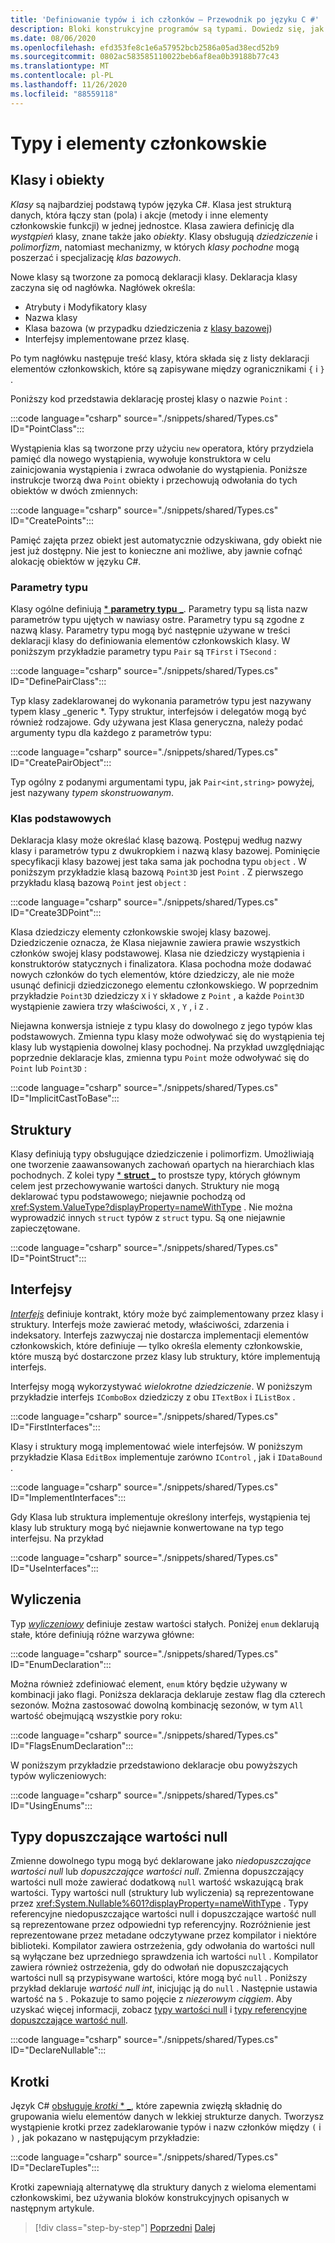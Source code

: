 ```yaml
---
title: 'Definiowanie typów i ich członków — Przewodnik po języku C #'
description: Bloki konstrukcyjne programów są typami. Dowiedz się, jak tworzyć klasy, struktury, interfejsy i inne w języku C#.
ms.date: 08/06/2020
ms.openlocfilehash: efd353fe8c1e6a57952bcb2586a05ad38ecd52b9
ms.sourcegitcommit: 0802ac583585110022beb6af8ea0b39188b77c43
ms.translationtype: MT
ms.contentlocale: pl-PL
ms.lasthandoff: 11/26/2020
ms.locfileid: "88559118"
---
```

# <a name="types-and-members"></a>Typy i elementy członkowskie

## <a name="classes-and-objects"></a>Klasy i obiekty

*Klasy* są najbardziej podstawą typów języka C#. Klasa jest strukturą danych, która łączy stan (pola) i akcje (metody i inne elementy członkowskie funkcji) w jednej jednostce. Klasa zawiera definicję dla *wystąpień* klasy, znane także jako *obiekty*. Klasy obsługują *dziedziczenie* i *polimorfizm*, natomiast mechanizmy, w których *klasy pochodne* mogą poszerzać i specjalizację *klas bazowych*.

Nowe klasy są tworzone za pomocą deklaracji klasy. Deklaracja klasy zaczyna się od nagłówka. Nagłówek określa:

- Atrybuty i Modyfikatory klasy
- Nazwa klasy
- Klasa bazowa (w przypadku dziedziczenia z [klasy bazowej](#base-classes))
- Interfejsy implementowane przez klasę.

Po tym nagłówku następuje treść klasy, która składa się z listy deklaracji elementów członkowskich, które są zapisywane między ogranicznikami `{` i `}` .

Poniższy kod przedstawia deklarację prostej klasy o nazwie `Point` :

:::code language="csharp" source="./snippets/shared/Types.cs" ID="PointClass":::

Wystąpienia klas są tworzone przy użyciu `new` operatora, który przydziela pamięć dla nowego wystąpienia, wywołuje konstruktora w celu zainicjowania wystąpienia i zwraca odwołanie do wystąpienia. Poniższe instrukcje tworzą dwa `Point` obiekty i przechowują odwołania do tych obiektów w dwóch zmiennych:

:::code language="csharp" source="./snippets/shared/Types.cs" ID="CreatePoints":::

Pamięć zajęta przez obiekt jest automatycznie odzyskiwana, gdy obiekt nie jest już dostępny. Nie jest to konieczne ani możliwe, aby jawnie cofnąć alokację obiektów w języku C#.

### <a name="type-parameters"></a>Parametry typu

Klasy ogólne definiują [ * **parametry typu** _](../programming-guide/generics/index.md). Parametry typu są lista nazw parametrów typu ujętych w nawiasy ostre. Parametry typu są zgodne z nazwą klasy. Parametry typu mogą być następnie używane w treści deklaracji klasy do definiowania elementów członkowskich klasy. W poniższym przykładzie parametry typu `Pair` są `TFirst` i `TSecond` :

:::code language="csharp" source="./snippets/shared/Types.cs" ID="DefinePairClass":::

Typ klasy zadeklarowanej do wykonania parametrów typu jest nazywany typem klasy _generic *. Typy struktur, interfejsów i delegatów mogą być również rodzajowe.
Gdy używana jest Klasa generyczna, należy podać argumenty typu dla każdego z parametrów typu:

:::code language="csharp" source="./snippets/shared/Types.cs" ID="CreatePairObject":::

Typ ogólny z podanymi argumentami typu, jak `Pair<int,string>` powyżej, jest nazywany *typem skonstruowanym*.

### <a name="base-classes"></a>Klas podstawowych

Deklaracja klasy może określać klasę bazową. Postępuj według nazwy klasy i parametrów typu z dwukropkiem i nazwą klasy bazowej. Pominięcie specyfikacji klasy bazowej jest taka sama jak pochodna typu `object` . W poniższym przykładzie klasą bazową `Point3D` jest `Point` . Z pierwszego przykładu klasą bazową `Point` jest `object` :

:::code language="csharp" source="./snippets/shared/Types.cs" ID="Create3DPoint":::

Klasa dziedziczy elementy członkowskie swojej klasy bazowej. Dziedziczenie oznacza, że Klasa niejawnie zawiera prawie wszystkich członków swojej klasy podstawowej. Klasa nie dziedziczy wystąpienia i konstruktorów statycznych i finalizatora. Klasa pochodna może dodawać nowych członków do tych elementów, które dziedziczy, ale nie może usunąć definicji dziedziczonego elementu członkowskiego. W poprzednim przykładzie `Point3D` dziedziczy `X` i `Y` składowe z `Point` , a każde `Point3D` wystąpienie zawiera trzy właściwości, `X` , `Y` , i `Z` .

Niejawna konwersja istnieje z typu klasy do dowolnego z jego typów klas podstawowych. Zmienna typu klasy może odwoływać się do wystąpienia tej klasy lub wystąpienia dowolnej klasy pochodnej. Na przykład uwzględniając poprzednie deklaracje klas, zmienna typu `Point` może odwoływać się do `Point` lub `Point3D` :

:::code language="csharp" source="./snippets/shared/Types.cs" ID="ImplicitCastToBase":::

## <a name="structs"></a>Struktury

Klasy definiują typy obsługujące dziedziczenie i polimorfizm. Umożliwiają one tworzenie zaawansowanych zachowań opartych na hierarchiach klas pochodnych. Z kolei typy [ * **struct** _](../language-reference/builtin-types/struct.md) to prostsze typy, których głównym celem jest przechowywanie wartości danych. Struktury nie mogą deklarować typu podstawowego; niejawnie pochodzą od <xref:System.ValueType?displayProperty=nameWithType> . Nie można wyprowadzić innych `struct` typów z `struct` typu. Są one niejawnie zapieczętowane.

:::code language="csharp" source="./snippets/shared/Types.cs" ID="PointStruct":::

## <a name="interfaces"></a>Interfejsy

[_*_Interfejs_*_](../programming-guide/interfaces/index.md) definiuje kontrakt, który może być zaimplementowany przez klasy i struktury. Interfejs może zawierać metody, właściwości, zdarzenia i indeksatory. Interfejs zazwyczaj nie dostarcza implementacji elementów członkowskich, które definiuje — tylko określa elementy członkowskie, które muszą być dostarczone przez klasy lub struktury, które implementują interfejs.

Interfejsy mogą wykorzystywać _*_wielokrotne dziedziczenie_*_. W poniższym przykładzie interfejs `IComboBox` dziedziczy z obu `ITextBox` i `IListBox` .

:::code language="csharp" source="./snippets/shared/Types.cs" ID="FirstInterfaces":::

Klasy i struktury mogą implementować wiele interfejsów. W poniższym przykładzie Klasa `EditBox` implementuje zarówno `IControl` , jak i `IDataBound` .

:::code language="csharp" source="./snippets/shared/Types.cs" ID="ImplementInterfaces":::

Gdy Klasa lub struktura implementuje określony interfejs, wystąpienia tej klasy lub struktury mogą być niejawnie konwertowane na typ tego interfejsu. Na przykład

:::code language="csharp" source="./snippets/shared/Types.cs" ID="UseInterfaces":::

## <a name="enums"></a>Wyliczenia

Typ [_*_wyliczeniowy_*_](../language-reference/builtin-types/enum.md) definiuje zestaw wartości stałych. Poniżej `enum` deklarują stałe, które definiują różne warzywa główne:

:::code language="csharp" source="./snippets/shared/Types.cs" ID="EnumDeclaration":::

Można również zdefiniować element, `enum` który będzie używany w kombinacji jako flagi. Poniższa deklaracja deklaruje zestaw flag dla czterech sezonów. Można zastosować dowolną kombinację sezonów, w tym `All` wartość obejmującą wszystkie pory roku:

:::code language="csharp" source="./snippets/shared/Types.cs" ID="FlagsEnumDeclaration":::

W poniższym przykładzie przedstawiono deklaracje obu powyższych typów wyliczeniowych:

:::code language="csharp" source="./snippets/shared/Types.cs" ID="UsingEnums":::

## <a name="nullable-types"></a>Typy dopuszczające wartości null

Zmienne dowolnego typu mogą być deklarowane jako _*_niedopuszczające wartości null_*_ lub _*_dopuszczające wartości null_*_. Zmienna dopuszczający wartości null może zawierać dodatkową `null` wartość wskazującą brak wartości. Typy wartości null (struktury lub wyliczenia) są reprezentowane przez <xref:System.Nullable%601?displayProperty=nameWithType> . Typy referencyjne niedopuszczające wartości null i dopuszczające wartość null są reprezentowane przez odpowiedni typ referencyjny. Rozróżnienie jest reprezentowane przez metadane odczytywane przez kompilator i niektóre biblioteki. Kompilator zawiera ostrzeżenia, gdy odwołania do wartości null są wyłączane bez uprzedniego sprawdzenia ich wartości `null` . Kompilator zawiera również ostrzeżenia, gdy do odwołań nie dopuszczających wartości null są przypisywane wartości, które mogą być `null` . Poniższy przykład deklaruje _*_wartość null int_*_, inicjując ją do `null` . Następnie ustawia wartość na `5` . Pokazuje to samo pojęcie z _*_niezerowym ciągiem_*_. Aby uzyskać więcej informacji, zobacz [typy wartości null](../language-reference/builtin-types/nullable-value-types.md) i [typy referencyjne dopuszczające wartość null](../nullable-references.md).

:::code language="csharp" source="./snippets/shared/Types.cs" ID="DeclareNullable":::

## <a name="tuples"></a>Krotki

Język C# [obsługuje *_krotki_* * _](../language-reference/builtin-types/value-tuples.md), które zapewnia zwięzłą składnię do grupowania wielu elementów danych w lekkiej strukturze danych. Tworzysz wystąpienie krotki przez zadeklarowanie typów i nazw członków między `(` i `)` , jak pokazano w następującym przykładzie:

:::code language="csharp" source="./snippets/shared/Types.cs" ID="DeclareTuples":::

Krotki zapewniają alternatywę dla struktury danych z wieloma elementami członkowskimi, bez używania bloków konstrukcyjnych opisanych w następnym artykule.

>[!div class="step-by-step"]
>[Poprzedni](index.md) 
> [Dalej](program-building-blocks.md)
